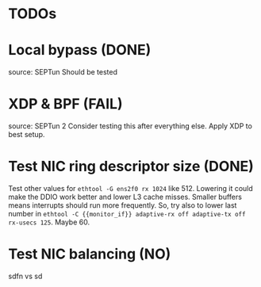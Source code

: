 # TODOs

# Local bypass (DONE)
source: SEPTun
Should be tested

# XDP & BPF (FAIL)
source: SEPTun 2
Consider testing this after everything else. Apply XDP to best setup.

# Test NIC ring descriptor size (DONE)
Test other values for `ethtool -G ens2f0 rx 1024` like 512.
Lowering it could make the DDIO work better and lower L3 cache misses. Smaller buffers means
interrupts should run more frequently. So, try also to lower last number in
`ethtool -C {{monitor_if}} adaptive-rx off adaptive-tx off rx-usecs 125`. Maybe 60.

# Test NIC balancing (NO)
sdfn vs sd
